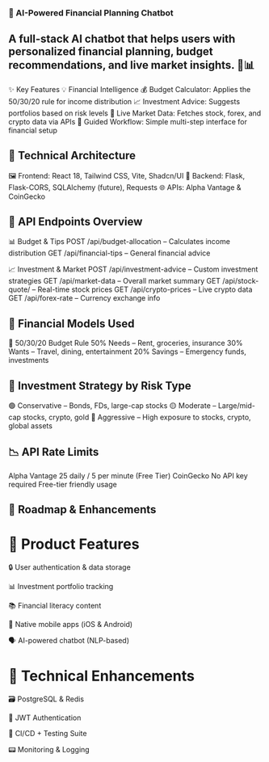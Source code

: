 ### 🤖 AI-Powered Financial Planning Chatbot


## A full-stack AI chatbot that helps users with personalized financial planning, budget recommendations, and live market insights. 💸📊

✨ Key Features
💡 Financial Intelligence
💰 Budget Calculator: Applies the 50/30/20 rule for income distribution
📈 Investment Advice: Suggests portfolios based on risk levels
🧠 Live Market Data: Fetches stock, forex, and crypto data via APIs
🧭 Guided Workflow: Simple multi-step interface for financial setup


## 🧱 Technical Architecture
🖼️ Frontend: React 18, Tailwind CSS, Vite, Shadcn/UI
🔧 Backend: Flask, Flask-CORS, SQLAlchemy (future), Requests
🌐 APIs: Alpha Vantage & CoinGecko


## 🔗 API Endpoints Overview
📊 Budget & Tips
POST /api/budget-allocation – Calculates income distribution
GET /api/financial-tips – General financial advice


📈 Investment & Market
POST /api/investment-advice – Custom investment strategies
GET /api/market-data – Overall market summary
GET /api/stock-quote/<symbol> – Real-time stock prices
GET /api/crypto-prices – Live crypto data
GET /api/forex-rate – Currency exchange info


## 💸 Financial Models Used
📏 50/30/20 Budget Rule
50% Needs – Rent, groceries, insurance
30% Wants – Travel, dining, entertainment
20% Savings – Emergency funds, investments


## 🎯 Investment Strategy by Risk Type
🟢 Conservative – Bonds, FDs, large-cap stocks
🟡 Moderate – Large/mid-cap stocks, crypto, gold
🔴 Aggressive – High exposure to stocks, crypto, global assets

## 📉 API Rate Limits
Alpha Vantage
  25 daily / 5 per minute (Free Tier)
CoinGecko
  No API key required
  Free-tier friendly usage

## 🚀 Roadmap & Enhancements
# 🧭 Product Features

  🔒 User authentication & data storage
  
  📊 Investment portfolio tracking
  
  📚 Financial literacy content
  
  📱 Native mobile apps (iOS & Android)
  
  🗣️ AI-powered chatbot (NLP-based)
  

# 🧪 Technical Enhancements

  🗃️ PostgreSQL & Redis
  
  🔐 JWT Authentication
  
  🚥 CI/CD + Testing Suite
  
  📟 Monitoring & Logging
  

